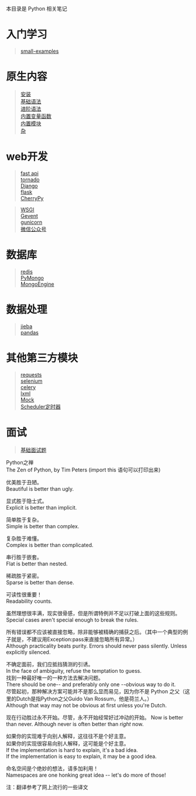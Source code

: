 本目录是 Python 相关笔记

# 入门学习
>[small-examples](./入门小范例/README.md)

# 原生内容
> [安装](./0.安装/)  
> [基础语法](./1.基础语法/)  
> [进阶语法](./2.进阶语法/)  
> [内置变量函数](./3.内置变量函数/)  
> [内置模块](./4.内置模块/)  
> [杂](./6.杂/)  

# web开发
> [fast api](./Web/fast_api/)  
> [tornado](./Web/tornado/)  
> [Django](./Web/Django/)  
> [flask](./Web/flask/)  
> [CherryPy](./Web/CherryPy/)  

> [WSGI](./Web/WSGI.md)  
> [Gevent](./Web/gevent/)  
> [gunicorn](./Web/gunicorn/)  
> [微信公众号](./Web/微信公众号/)  

# 数据库
> [redis](数据库/redis.py)  
> [PyMongo](数据库/MongoDB-pymongo.py)  
> [MongoEngine](数据库/MongoDB-mongoengine.py)

# 数据处理
> [jieba](数据处理/jieba.md)  
> [pandas](数据处理/pandas.md)  

# 其他第三方模块
> [requests](./5.第三方模块/requests.md)  
> [selenium](./5.第三方模块/selenium.md)  
> [celery](./5.第三方模块/celery.py)  
> [lxml](./5.第三方模块/lxml-xpath.md)  
> [Mock](./5.第三方模块/5.6.mock.py)  
> [Scheduler定时器](./5.第三方模块/5.4.Scheduler定时器.py)  

# 面试
> [基础面试题](./Python面试宝典-基础篇.md)


Python之禅  
The Zen of Python, by Tim Peters
(import this 语句可以打印出来)

优美胜于丑陋。  
Beautiful is better than ugly.  

显式胜于隐士式。  
Explicit is better than implicit.  

简单胜于复杂。  
Simple is better than complex.  

复杂胜于难懂。  
Complex is better than complicated.

串行胜于嵌套。  
Flat is better than nested.  

稀疏胜于紧密。  
Sparse is better than dense.

可读性很重要！  
Readability counts.

虽然理想很丰满，现实很骨感，但是所谓特例并不足以打破上面的这些规则。   
Special cases aren't special enough to break the rules.

所有错误都不应该被直接忽略，除非能够被精确的捕获之后。（其中一个典型的例子就是，不建议用Exception:pass来直接忽略所有异常。）  
Although practicality beats purity.
Errors should never pass silently.
Unless explicitly silenced.

不确定面前，我们应抵挡猜测的引诱。  
In the face of ambiguity, refuse the temptation to guess.  
找到一种最好唯一的一种方法去解决问题。  
There should be one-- and preferably only one --obvious way to do it.  
尽管起初，那种解决方案可能并不是那么显而易见，因为你不是 Python 之父（这里的Dutch是指Python之父Guido Van Rossum，他是荷兰人。）  
Although that way may not be obvious at first unless you're Dutch.  

现在行动胜过永不开始。尽管，永不开始经常好过冲动的开始。
Now is better than never.
Although never is often better than *right* now.

如果你的实现难于向别人解释，这往往不是个好主意。  
如果你的实现很容易向别人解释，这可能是个好主意。  
If the implementation is hard to explain, it's a bad idea.  
If the implementation is easy to explain, it may be a good idea.  

命名空间是个绝妙的想法，请多加利用！  
Namespaces are one honking great idea -- let's do more of those!  

注：翻译参考了网上流行的一些译文

